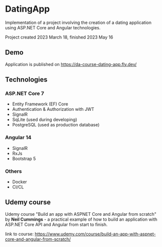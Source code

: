 # DatingApp

Implementation of a project involving the creation of a dating application using ASP.NET Core and Angular technologies.

Project created 2023 March 18, finished 2023 May 16

## Demo

Application is published on https://da-course-dating-app.fly.dev/

## Technologies

### ASP.NET Core 7
- Entity Framework (EF) Core
- Authentication & Authorization with JWT
- SignalR
- SqLite (used during developing)
- PostgreSQL (used as production database)

### Angular 14
- SignalR
- RxJs
- Bootstrap 5

### Others
- Docker
- CI/CL

## Udemy course

Udemy course "Build an app with ASPNET Core and Angular from scratch" by __Neil Cummings__ - 
a practical example of how to build an application with ASP.NET Core API and Angular from start to finish.

link to course: https://www.udemy.com/course/build-an-app-with-aspnet-core-and-angular-from-scratch/